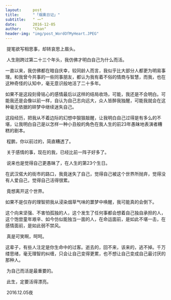 ```yaml
---
layout:     post
title:      "「烟熏日记」"
subtitle:   " 一"
date:       2016-12-05
author:     "Chan"
header-img: "img/post_WordOfMyHeart.JPEG"
---
```


​	提笔欲写相思事，却转哀思上眉头。

​	人生刚跨过第二十三个年头，我仿佛才明白自己为什么而活。

​	一直以来，我仿佛都在暗自庆幸，较同龄人而言，我似乎比大部分人都更为明易事理。和我曾今共事的一些同事朋友，都认为我有着不俗的情商与智慧，而我，也在这种奇怪的认知中，毫无意识般地活了二十多年。

​	如果不是这段刻骨铭心的感情最后以这样的结局收场，可能，我还是不会明白。可能我还是会像以前一样，自认为自己志向远大，众人皆醉我独醒，可能我就会在这种毫无依据的碎梦中继续迷失自己。

​	这段经历，把我从不着边际的幻想中狠狠敲醒，让我明白自己过得是有多么的不堪，让我明白自己是以怎样一种小丑般的角色在我人生的前23年愚昧地表演者糟糕的剧本。

​	程鹏，你以前过的，简直糟透了。

​	关于感情的事，现在的我，已经比前一阵子好多了。

​	说来也是觉得自己更愚昧了，在人生的第23个生日。

​	在武汉偌大的街市的路口，我竟迷失了自己，觉得自己被这个世界所抛弃，觉得没有人爱自己，觉得自己活得很累。

​	竟想离开这个世界。

​	如果不是仅存的理智把我从浸染烟草气味的噩梦中唤醒，我可能真的会倒下。

​	这个向来坚强、不害怕孤独的人，这个发生了任何事都会想着自己独自承担的人，这个饱尝童年艰辛、如今仿似能独当一面的人，在命运面前，是如此不堪一击，在感情面前，是如此弱不禁风。

​	真是可笑啊，呵呵。

​	这辈子，有些人注定是你生命中的过客。逝去的，回不来，该来的，逃不掉。千万缕思绪，毫无理智的纠缠，只会让自己变得更累，也不想让自己变成自己最讨厌的那种人。

​	为自己而活是最重要的。

​	此生，定要活得漂亮。

​	2016.12.05夜
